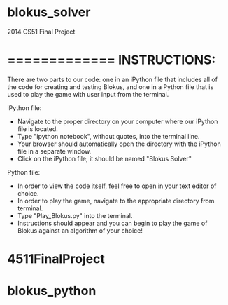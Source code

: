 blokus_solver
=============

2014 CS51 Final Project

=============
INSTRUCTIONS:
=============

There are two parts to our code: one in an iPython file that includes all of
the code for creating and testing Blokus, and one in a Python file that is used
to play the game with user input from the terminal.

iPython file:
- Navigate to the proper directory on your computer where our iPython file
is located.
- Type "ipython notebook", without quotes, into the terminal line.
- Your browser should automatically open the directory with the iPython file in
a separate window.
- Click on the iPython file; it should be named "Blokus Solver"

Python file:
- In order to view the code itself, feel free to open in your text editor of
choice.
- In order to play the game, navigate to the appropriate directory from terminal.
- Type "Play_Blokus.py" into the terminal.
- Instructions should appear and you can begin to play the game of Blokus against
an algorithm of your choice!

# 4511FinalProject
# blokus_python

